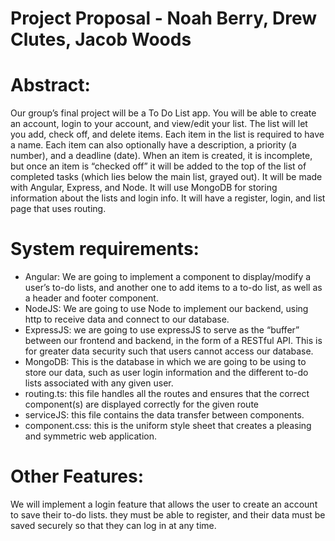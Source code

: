 # Project Proposal - Noah Berry, Drew Clutes, Jacob Woods

# Abstract:
Our group’s final project will be a To Do List app. You will be able to create an account, login to your account, and view/edit your list. The list will let you add, check off, and delete items. Each item in the list is required to have a name. Each item can also optionally have a description, a priority (a number), and a deadline (date). When an item is created, it is incomplete, but once an item is “checked off” it will be added to the top of the list of completed tasks (which lies below the main list, grayed out). It will be made with Angular, Express, and Node. It will use MongoDB for storing information about the lists and login info. It will have a register, login, and list page that uses routing.

# System requirements:
* Angular: We are going to implement a component to display/modify a user’s to-do lists, and another one to add items to a to-do list, as well as a header and footer component. 
* NodeJS: We are going to use Node to implement our backend, using http to receive data and connect to our database.
* ExpressJS: we are going to use expressJS to serve as the “buffer” between our frontend and backend, in the form of a RESTful API. This is for greater data security such that users cannot access our database.
* MongoDB: This is the database in which we are going to be using to store our data, such as user login information and the different to-do lists associated with any given user. 
* routing.ts: this file handles all the routes and ensures that the correct component(s) are displayed correctly for the given route
* serviceJS: this file contains the data transfer between components.
* component.css: this is the uniform style sheet that creates a pleasing and symmetric web application. 

# Other Features:
We will implement a login feature that allows the user to create an account to save their to-do lists. they must be able to register, and their data must be saved securely so that they can log in at any time.

